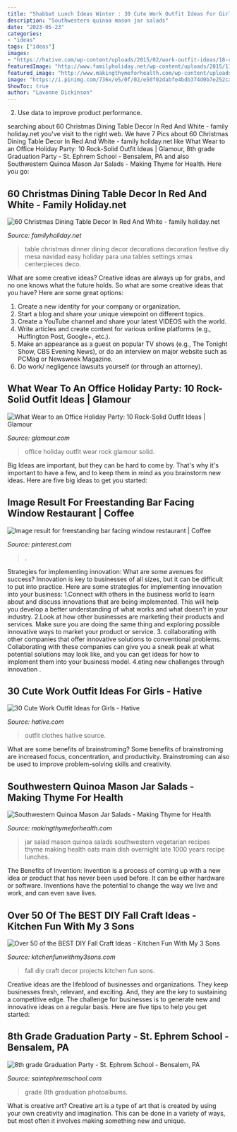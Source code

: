 ```yaml
---
title: "Shabbat Lunch Ideas Winter : 30 Cute Work Outfit Ideas For Girls"
description: "Southwestern quinoa mason jar salads"
date: "2023-05-23"
categories:
- "ideas"
tags: ["ideas"]
images:
- "https://hative.com/wp-content/uploads/2015/02/work-outfit-ideas/18-cute-work-outfit-ideas-for-girls.jpg"
featuredImage: "http://www.familyholiday.net/wp-content/uploads/2015/11/Christmas-Dining-Table-Decor-In-Red-And-White-73.jpg"
featured_image: "http://www.makingthymeforhealth.com/wp-content/uploads/2016/06/Southwestern-Quinoa-Salad-Jar.jpg"
image: "https://i.pinimg.com/736x/e5/0f/02/e50f02dabfe4bdb374d0b7e252ca87f0.jpg"
ShowToc: true
author: "Lavonne Dickinson"
---
```



2. Use data to improve product performance.

	

		
searching about 60 Christmas Dining Table Decor In Red And White - family holiday.net you've visit to the right web. We have 7 Pics about 60 Christmas Dining Table Decor In Red And White - family holiday.net like What Wear to an Office Holiday Party: 10 Rock-Solid Outfit Ideas | Glamour, 8th grade Graduation Party - St. Ephrem School - Bensalem, PA and also Southwestern Quinoa Mason Jar Salads - Making Thyme for Health. Here you go:
		
    
## 60 Christmas Dining Table Decor In Red And White - Family Holiday.net

<img loading=lazy src="http://www.familyholiday.net/wp-content/uploads/2015/11/Christmas-Dining-Table-Decor-In-Red-And-White-73.jpg" onerror="this.onerror=null;this.src='https://tse4.mm.bing.net/th?id=OIP.h3H1ZU9lDZNMpCc3NClLPAHaJQ&amp;pid=15.1';" alt="60 Christmas Dining Table Decor In Red And White - family holiday.net">

_Source: familyholiday.net_

>table christmas dinner dining decor decorations decoration festive diy mesa navidad easy holiday para una tables settings xmas centerpieces deco. 

	

What are some creative ideas?
Creative ideas are always up for grabs, and no one knows what the future holds. So what are some creative ideas that you have? Here are some great options: 
1. Create a new identity for your company or organization.
2. Start a blog and share your unique viewpoint on different topics.
3. Create a YouTube channel and share your latest VIDEOS with the world. 
4. Write articles and create content for various online platforms (e.g., Huffington Post, Google+, etc.). 
5. Make an appearance as a guest on popular TV shows (e.g., The Tonight Show, CBS Evening News), or do an interview on major website such as PCMag or Newsweek Magazine. 
6. Do work/ negligence lawsuits yourself (or through an attorney).

    
## What Wear To An Office Holiday Party: 10 Rock-Solid Outfit Ideas | Glamour

<img loading=lazy src="https://media.glamour.com/photos/58519bd082fb909710ef9bc7/master/h_1025,c_limit/office-holiday-party-2.jpg" onerror="this.onerror=null;this.src='https://tse4.mm.bing.net/th?id=OIP.SXkOOjA2_isBdXwwBxhSHAHaKW&amp;pid=15.1';" alt="What Wear to an Office Holiday Party: 10 Rock-Solid Outfit Ideas | Glamour">

_Source: glamour.com_

>office holiday outfit wear rock glamour solid. 

	

Big Ideas are important, but they can be hard to come by. That's why it's important to have a few, and to keep them in mind as you brainstorm new ideas. Here are five big ideas to get you started: 

    
## Image Result For Freestanding Bar Facing Window Restaurant | Coffee

<img loading=lazy src="https://i.pinimg.com/736x/e5/0f/02/e50f02dabfe4bdb374d0b7e252ca87f0.jpg" onerror="this.onerror=null;this.src='https://tse3.mm.bing.net/th?id=OIP.q7fMbw1R4hXJtKpmU_OksQDYEg&amp;pid=15.1';" alt="Image result for freestanding bar facing window restaurant | Coffee">

_Source: pinterest.com_

>. 

	

Strategies for implementing innovation: What are some avenues for success?
Innovation is key to businesses of all sizes, but it can be difficult to put into practice. Here are some strategies for implementing innovation into your business:
1.Connect with others in the business world to learn about and discuss innovations that are being implemented. This will help you develop a better understanding of what works and what doesn't in your industry.
2.Look at how other businesses are marketing their products and services. Make sure you are doing the same thing and exploring possible innovative ways to market your product or service.
3. collaborating with other companies that offer innovative solutions to conventional problems. Collaborating with these companies can give you a sneak peak at what potential solutions may look like, and you can get ideas for how to implement them into your business model.
4.eting new challenges through innovation .

    
## 30 Cute Work Outfit Ideas For Girls - Hative

<img loading=lazy src="https://hative.com/wp-content/uploads/2015/02/work-outfit-ideas/18-cute-work-outfit-ideas-for-girls.jpg" onerror="this.onerror=null;this.src='https://tse3.mm.bing.net/th?id=OIP.fmzhbVcSDakBv3mCOtr35QHaNU&amp;pid=15.1';" alt="30 Cute Work Outfit Ideas for Girls - Hative">

_Source: hative.com_

>outfit clothes hative source. 

	

What are some benefits of brainstroming?
Some benefits of brainstroming are increased focus, concentration, and productivity. Brainstroming can also be used to improve problem-solving skills and creativity.

    
## Southwestern Quinoa Mason Jar Salads - Making Thyme For Health

<img loading=lazy src="http://www.makingthymeforhealth.com/wp-content/uploads/2016/06/Southwestern-Quinoa-Salad-Jar.jpg" onerror="this.onerror=null;this.src='https://tse4.mm.bing.net/th?id=OIP.iBBLw71iHDuC9C3AxPzMsAHaKi&amp;pid=15.1';" alt="Southwestern Quinoa Mason Jar Salads - Making Thyme for Health">

_Source: makingthymeforhealth.com_

>jar salad mason quinoa salads southwestern vegetarian recipes thyme making health oats main dish overnight late 1000 years recipe lunches. 

	

The Benefits of Invention:
Invention is a process of coming up with a new idea or product that has never been used before. It can be either hardware or software. Inventions have the potential to change the way we live and work, and can even save lives.

    
## Over 50 Of The BEST DIY Fall Craft Ideas - Kitchen Fun With My 3 Sons

<img loading=lazy src="http://kitchenfunwithmy3sons.com/wp-content/uploads/2016/08/the-best-diy-fall-craft-ideas-kids-home-decor-projects-36.jpg" onerror="this.onerror=null;this.src='https://tse4.mm.bing.net/th?id=OIP.nyIwGFo6K4ZgD9Ew2ueuVQHaKl&amp;pid=15.1';" alt="Over 50 of the BEST DIY Fall Craft Ideas - Kitchen Fun With My 3 Sons">

_Source: kitchenfunwithmy3sons.com_

>fall diy craft decor projects kitchen fun sons. 

	

Creative ideas are the lifeblood of businesses and organizations. They keep businesses fresh, relevant, and exciting. And, they are the key to sustaining a competitive edge. The challenge for businesses is to generate new and innovative ideas on a regular basis. Here are five tips to help you get started:

    
## 8th Grade Graduation Party - St. Ephrem School - Bensalem, PA

<img loading=lazy src="https://saintephremschool.com/photoalbums/8th-grade-graduation-party/18954679_10212823985540633_5927490914512906968_o.jpg" onerror="this.onerror=null;this.src='https://tse4.mm.bing.net/th?id=OIP.jdG-bPveRpD7xxmjju4q9AHaE7&amp;pid=15.1';" alt="8th grade Graduation Party - St. Ephrem School - Bensalem, PA">

_Source: saintephremschool.com_

>grade 8th graduation photoalbums. 

	

What is creative art?
Creative art is a type of art that is created by using your own creativity and imagination. This can be done in a variety of ways, but most often it involves making something new and unique.

